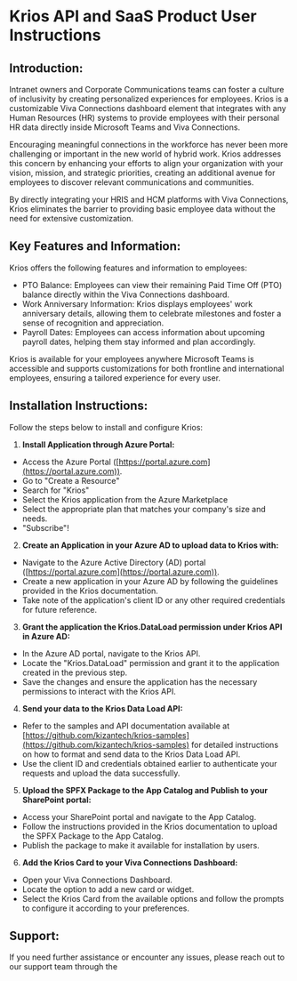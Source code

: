 # Krios API and SaaS Product User Instructions

## Introduction:
Intranet owners and Corporate Communications teams can foster a culture of inclusivity by creating personalized experiences for employees. Krios is a customizable Viva Connections dashboard element that integrates with any Human Resources (HR) systems to provide employees with their personal HR data directly inside Microsoft Teams and Viva Connections.

Encouraging meaningful connections in the workforce has never been more challenging or important in the new world of hybrid work. Krios addresses this concern by enhancing your efforts to align your organization with your vision, mission, and strategic priorities, creating an additional avenue for employees to discover relevant communications and communities.

By directly integrating your HRIS and HCM platforms with Viva Connections, Krios eliminates the barrier to providing basic employee data without the need for extensive customization.

## Key Features and Information:
Krios offers the following features and information to employees:

- PTO Balance: Employees can view their remaining Paid Time Off (PTO) balance directly within the Viva Connections dashboard.
- Work Anniversary Information: Krios displays employees' work anniversary details, allowing them to celebrate milestones and foster a sense of recognition and appreciation.
- Payroll Dates: Employees can access information about upcoming payroll dates, helping them stay informed and plan accordingly.

Krios is available for your employees anywhere Microsoft Teams is accessible and supports customizations for both frontline and international employees, ensuring a tailored experience for every user.

## Installation Instructions:
Follow the steps below to install and configure Krios:

1. **Install Application through Azure Portal:**

- Access the Azure Portal ([https://portal.azure.com](https://portal.azure.com)).
- Go to "Create a Resource"
- Search for "Krios"
- Select the Krios application from the Azure Marketplace
- Select the appropriate plan that matches your company's size and needs.
- "Subscribe"!

2. **Create an Application in your Azure AD to upload data to Krios with:**

- Navigate to the Azure Active Directory (AD) portal ([https://portal.azure.com](https://portal.azure.com)).
- Create a new application in your Azure AD by following the guidelines provided in the Krios documentation.
- Take note of the application's client ID or any other required credentials for future reference.

3. **Grant the application the Krios.DataLoad permission under Krios API in Azure AD:**

- In the Azure AD portal, navigate to the Krios API.
- Locate the "Krios.DataLoad" permission and grant it to the application created in the previous step.
- Save the changes and ensure the application has the necessary permissions to interact with the Krios API.

4. **Send your data to the Krios Data Load API:**

- Refer to the samples and API documentation available at [https://github.com/kizantech/krios-samples](https://github.com/kizantech/krios-samples) for detailed instructions on how to format and send data to the Krios Data Load API.
- Use the client ID and credentials obtained earlier to authenticate your requests and upload the data successfully.

5. **Upload the SPFX Package to the App Catalog and Publish to your SharePoint portal:**

- Access your SharePoint portal and navigate to the App Catalog.
- Follow the instructions provided in the Krios documentation to upload the SPFX Package to the App Catalog.
- Publish the package to make it available for installation by users.

6. **Add the Krios Card to your Viva Connections Dashboard:**

- Open your Viva Connections Dashboard.
- Locate the option to add a new card or widget.
- Select the Krios Card from the available options and follow the prompts to configure it according to your preferences.

## Support:
If you need further assistance or encounter any issues, please reach out to our support team through the
